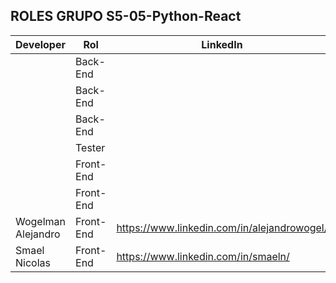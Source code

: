 ## ROLES GRUPO S5-05-Python-React

| Developer          | Rol       | LinkedIn                                  | GitHub                               |
| ------------------ | --------- | ------------------------------------------| -------------------------------------|
|                    | Back-End  |                                           |                                      |
|                    | Back-End  |                                           |                                      |
|                    | Back-End  |                                           |                                      |
|                    | Tester    |                                           |                                      |
|                    | Front-End |                                           |                                      |
|                    | Front-End |                                           |                                      |
| Wogelman Alejandro | Front-End |https://www.linkedin.com/in/alejandrowogel/| https://github.com/AlejandroWogelman |
| Smael Nicolas      | Front-End | https://www.linkedin.com/in/smaeln/       | https://github.com/SmaelNicolas      |
